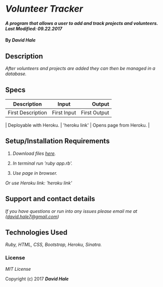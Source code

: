 # _Volunteer Tracker_

#### _A program that allows a user to add and track projects and volunteers. Last Modified: 09.22.2017_

#### By _David Hale_

## Description

_After volunteers and projects are added they can then be managed in a database._

## Specs

| Description        | Input           | Output  |
| ------------- |:-------------:| -----:|
| First Description | First Input | First Output |

| Deployable with Heroku. | 'heroku link' | Opens page from Heroku. |


## Setup/Installation Requirements

1. _Download files [here](link)._

2. _In terminal run 'ruby app.rb'._

3. _Use page in browser._

_Or use Heroku link: 'heroku link'_

## Support and contact details

_If you have questions or run into any issues please email me at (david.hale7@gmail.com)_

## Technologies Used

_Ruby, HTML, CSS, Bootstrap, Heroku, Sinatra._

### License

*MIT License*

Copyright (c) 2017 **_David Hale_**
